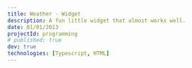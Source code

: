 ```yaml
---
title: Weather - Widget
description: A fun little widget that almost works well.
date: 01/01/2023
projectId: programming
# published: true
dev: true
technologies: [Typescript, HTML]
---
```

